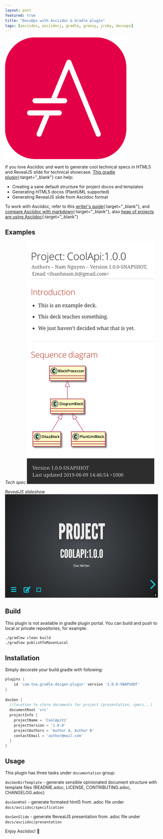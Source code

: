 ```yaml
---
layout: post
featured: true
title: "DocuOps with Asciidoc & Gradle plugin"
tags: [asciidoc, asciidocj, gradle, groovy, jruby, docuops]
---
```


![Header](/images/posts/2019-06-09-head.png#headerimage 'Spec')

If you love Asciidoc and want to generate cool technical specs in HTML5 and RevealJS slide for technical showcase. [This gradle plugin](https://github.com/thanhnamit/docgen-gradle-plugin){:target="_blank"} can help:

* Creating a sane default structure for project docos and templates
* Generating HTML5 docos (PlantUML supported)
* Generating RevealJS slide from Asciidoc format

To work with Asciidoc, refer to this [writer's guide](https://asciidoctor.org/docs/asciidoc-writers-guide/#listing-and-source-code-blocks){:target="_blank"}, and [compare Asciidoc with markdown](https://asciidoctor.org/docs/asciidoc-vs-markdown/){:target="_blank"}, also [heap of projects are using Asciidoc](https://github.com/asciidoctor/asciidoctor.org/issues/270){:target="_blank"}

## Examples

*Tech spec*
![Spec](/images/posts/2019-06-09-spec.png#bodyimage 'Spec')

*RevealJS slideshow*
![Spec](/images/posts/2019-06-09-slide.png#bodyimage 'Spec')

## Build
This plugin is not available in gradle plugin portal. You can build and push to local or private repositories, for example:

```sh
./gradlew clean build
./gradlew publishToMavenLocal
```
<p/>
 
## Installation
Simply decorate your build.gradle with following:

```groovy
plugins {
    id 'com.tna.gradle.docgen-plugin' version '1.0.0-SNAPSHOT'
}

docGen {
  //location to store documents for project (presentation, specs...)
  documentRoot 'src' 
  projectInfo {
    projectName = 'CoolApiV1'
    projectVersion = '1.0.0'
    projectAuthors = 'Author A, Author B'
    contactEmail = 'author@mail.com'   
  }
}
```
<p/>

## Usage 
This plugin has three tasks under `documentation` group:

`docGenDirTemplate` - generate sensible opinionated document structure with template files (README.adoc, LICENSE, CONTRIBUTING.adoc, CHANGELOG.adoc)

`docGenHtml` - generate formated html5 from .adoc file under `docs/asciidoc/specification`

`docGenSlide` - generate RevealJS presentation from .adoc file under `docs/asciidoc/presentation`

Enjoy Asciidoc! :feet:

